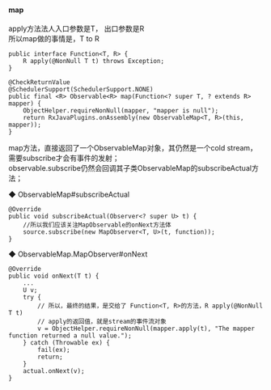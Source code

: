 #### map  

apply方法法人入口参数是T， 出口参数是R   
所以map做的事情是，T  to R  
```
public interface Function<T, R> {
    R apply(@NonNull T t) throws Exception;
}

@CheckReturnValue
@SchedulerSupport(SchedulerSupport.NONE)
public final <R> Observable<R> map(Function<? super T, ? extends R> mapper) {
    ObjectHelper.requireNonNull(mapper, "mapper is null");
    return RxJavaPlugins.onAssembly(new ObservableMap<T, R>(this, mapper));
}
```
map方法，直接返回了一个ObservableMap对象，其仍然是一个cold stream，需要subscribe才会有事件的发射；  
observable.subscribe仍然会回调其子类ObservableMap的subscribeActual方法；  

◆ ObservableMap#subscribeActual  
```
@Override
public void subscribeActual(Observer<? super U> t) {
    //所以我们应该关注MapObservable的onNext方法体
    source.subscribe(new MapObserver<T, U>(t, function));
}
```  
◆ ObservableMap.MapObserver#onNext  
```
@Override
public void onNext(T t) {
    ...
    U v;
    try {
        // 所以，最终的结果，是交给了 Function<T, R>的方法，R apply(@NonNull T t)
        // apply的返回值，就是stream的事件流对象  
        v = ObjectHelper.requireNonNull(mapper.apply(t), "The mapper function returned a null value.");
    } catch (Throwable ex) {
        fail(ex);
        return;
    }
    actual.onNext(v);
}
```  
